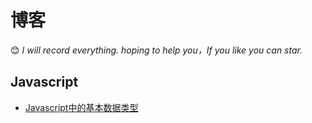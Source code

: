 # 博客
😊  *I will record everything. hoping to help you，If you like you can star.*

## **Javascript**

- [Javascript中的基本数据类型](https://www.baidu.com "百度")

